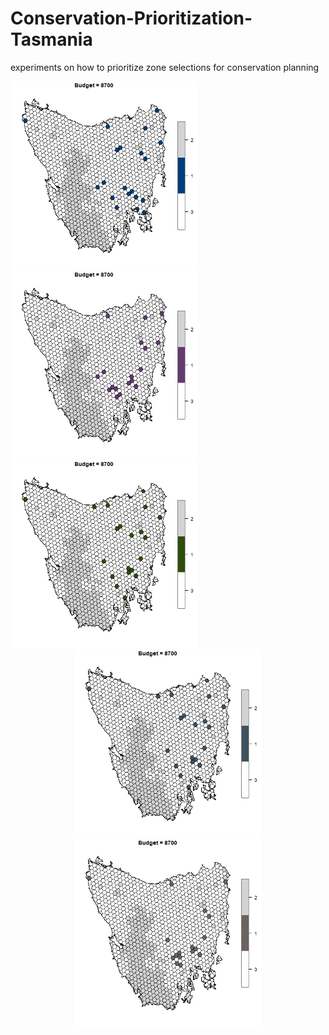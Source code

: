 # Conservation-Prioritization-Tasmania
experiments on how to prioritize zone selections for conservation planning

<div align="left">
  <img src="https://github.com/WangQuanmeng/Conservation-Prioritization-Tasmania/blob/main/OptPrioAnimation.gif" width="300"  />
  <img src="https://github.com/WangQuanmeng/Conservation-Prioritization-Tasmania/blob/main/HeuPrioAnimation.gif" width="300" />
  <img src="https://github.com/WangQuanmeng/Conservation-Prioritization-Tasmania/blob/main/ScenOptAnimation.gif" width="300" />
</div>

<div align="center">
  <img src="https://github.com/WangQuanmeng/Conservation-Prioritization-Tasmania/blob/main/ForGreedyAnimation.gif" width="300" />
  <img src="https://github.com/WangQuanmeng/Conservation-Prioritization-Tasmania/blob/main/BackGreedyAnimation.gif" width="300"/>
</div>
